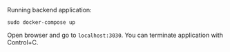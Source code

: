 Running backend application:
```
sudo docker-compose up
```
Open browser and go to `localhost:3030`. You can terminate application with Control+C.
